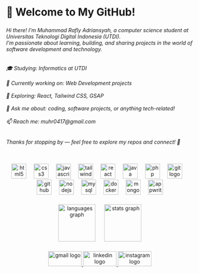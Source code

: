 <h1 align="left">👋 Welcome to My GitHub!</h1>

###

<h6 align="left">Hi there! I'm Muhammad Rafly Adriansyah, a computer science student at Universitas Teknologi Digital Indonesia (UTDI).<br>I’m passionate about learning, building, and sharing projects in the world of software development and technology.</h6>

###

<h6 align="left">🎓 Studying: Informatics at UTDI<br><br>🔭 Currently working on: Web Development projects<br><br>🌱 Exploring: React, Tailwind CSS, GSAP <br><br>💬 Ask me about: coding, software projects, or anything tech-related!<br><br>📫 Reach me: muhr0417@gmail.com</h6>

###

<h6 align="left">Thanks for stopping by — feel free to explore my repos and connect! 🚀</h6>

###

<br clear="both">

<div align="center">
  <img src="https://cdn.jsdelivr.net/gh/devicons/devicon/icons/html5/html5-original.svg" height="40" alt="html5 logo"  />
  <img width="12" />
  <img src="https://cdn.jsdelivr.net/gh/devicons/devicon/icons/css3/css3-original.svg" height="40" alt="css3 logo"  />
  <img width="12" />
  <img src="https://cdn.jsdelivr.net/gh/devicons/devicon/icons/javascript/javascript-original.svg" height="40" alt="javascript logo"  />
  <img width="12" />
  <img src="https://cdn.jsdelivr.net/gh/devicons/devicon/icons/tailwindcss/tailwindcss-original-wordmark.svg" height="40" alt="tailwindcss logo"  />
  <img width="12" />
  <img src="https://cdn.jsdelivr.net/gh/devicons/devicon/icons/react/react-original.svg" height="40" alt="react logo"  />
  <img width="12" />
  <img src="https://cdn.jsdelivr.net/gh/devicons/devicon/icons/java/java-original.svg" height="40" alt="java logo"  />
  <img width="12" />
  <img src="https://cdn.jsdelivr.net/gh/devicons/devicon/icons/php/php-original.svg" height="40" alt="php logo"  />
  <img width="12" />
  <img src="https://cdn.jsdelivr.net/gh/devicons/devicon/icons/git/git-original.svg" height="40" alt="git logo"  />
  <img width="12" />
  <img src="https://cdn.jsdelivr.net/gh/devicons/devicon/icons/github/github-original.svg" height="40" alt="github logo"  />
  <img width="12" />
  <img src="https://cdn.jsdelivr.net/gh/devicons/devicon/icons/nodejs/nodejs-plain-wordmark.svg" height="40" alt="nodejs logo"  />
  <img width="12" />
  <img src="https://cdn.jsdelivr.net/gh/devicons/devicon/icons/mysql/mysql-original-wordmark.svg" height="40" alt="mysql logo"  />
  <img width="12" />
  <img src="https://cdn.jsdelivr.net/gh/devicons/devicon/icons/docker/docker-original.svg" height="40" alt="docker logo"  />
  <img width="12" />
  <img src="https://cdn.jsdelivr.net/gh/devicons/devicon/icons/mongodb/mongodb-original.svg" height="40" alt="mongodb logo"  />
  <img width="12" />
  <img src="https://cdn.jsdelivr.net/gh/devicons/devicon/icons/appwrite/appwrite-original.svg" height="40" alt="appwrite logo"  />
</div>

###

<p align="center">
  <img src="https://github-readme-stats.vercel.app/api/top-langs?username=rafly-id&locale=en&hide_title=true&layout=compact&card_width=320&langs_count=5&theme=dark&hide_border=true&order=2" height="100" alt="languages graph" />
  &nbsp;&nbsp;&nbsp;&nbsp;
  <img src="https://github-readme-stats.vercel.app/api?username=rafly-id&hide_title=true&hide_rank=false&show_icons=false&include_all_commits=true&count_private=true&disable_animations=false&theme=dark&locale=en&hide_border=true&order=1" height="100" alt="stats graph" />
</p>

###

<div align="center">
  <a href="mailto:muhr0417@gmail.com?subject=Inquiry%20from%20GitHub&body=Hi%20Rafly%2C%0D%0A%0D%0AMy%20name%20is%20%5BYour%20Name%5D%2C%20and%20I%20found%20your%20GitHub%20profile%20while%20exploring%20projects%20related%20to%20%5Bmention%20the%20topic%2Fproject%5D.%0D%0A%0D%0AI%E2%80%99m%20reaching%20out%20because%20%5Bbrief%20reason%20%E2%80%94%20e.g.%2C%20I'm%20interested%20in%20collaborating%2C%20I%20have%20a%20question%20about%20your%20project%2C%20etc.%5D.%20%20%0D%0AIf%20you%E2%80%99re%20available%2C%20I%E2%80%99d%20love%20to%20connect%20and%20discuss%20further.%0D%0A%0D%0ALooking%20forward%20to%20your%20response!%0D%0A%0D%0ABest%20regards%2C%20%20%0D%0A%5BYour%20Full%20Name%5D%20%20%0D%0A%5BYour%20Contact%20Info%20or%20GitHub%20Profile%5D" target="_blank">
    <img src="https://raw.githubusercontent.com/maurodesouza/profile-readme-generator/master/src/assets/icons/social/gmail/default.svg" width="90" height="40" alt="gmail logo"  />
  </a>
  <a href="https://www.linkedin.com/in/rafly-adriansyah-35587225b/" target="_blank">
    <img src="https://raw.githubusercontent.com/maurodesouza/profile-readme-generator/master/src/assets/icons/social/linkedin/default.svg" width="90" height="40" alt="linkedin logo"  />
  </a>
  <a href="https://www.instagram.com/__rafllyy/" target="_blank">
    <img src="https://raw.githubusercontent.com/maurodesouza/profile-readme-generator/master/src/assets/icons/social/instagram/default.svg" width="90" height="40" alt="instagram logo"  />
  </a>
</div>

###
